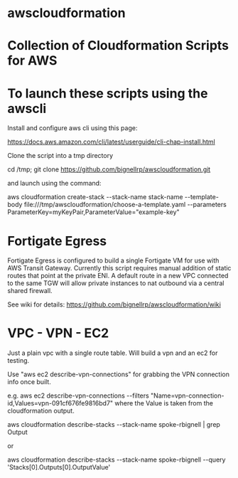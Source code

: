 # awscloudformation
# Collection of Cloudformation Scripts for AWS

# To launch these scripts using the awscli

Install and configure aws cli using this page:

https://docs.aws.amazon.com/cli/latest/userguide/cli-chap-install.html

Clone the script into a tmp directory

cd /tmp; git clone https://github.com/bignellrp/awscloudformation.git
      
and launch using the command:

aws cloudformation create-stack --stack-name stack-name --template-body file:///tmp/awscloudformation/choose-a-template.yaml  --parameters ParameterKey=myKeyPair,ParameterValue="example-key"

# Fortigate Egress

Fortigate Egress is configured to build a single Fortigate VM for use with AWS Transit Gateway.  Currently this script requires manual addition of static routes that point at the private ENI. A default route in a new VPC connected to the same TGW will allow private instances to nat outbound via a central shared firewall.

See wiki for details: https://github.com/bignellrp/awscloudformation/wiki

# VPC - VPN - EC2

Just a plain vpc with a single route table.  Will build a vpn and an ec2 for testing.

Use "aws ec2 describe-vpn-connections" for grabbing the VPN connection info once built.

e.g. aws ec2 describe-vpn-connections --filters "Name=vpn-connection-id,Values=vpn-091cf676fe9816bd7" where the Value is taken from the cloudformation output.

aws cloudformation describe-stacks --stack-name spoke-rbignell | grep Output

or

aws cloudformation describe-stacks --stack-name spoke-rbignell --query 'Stacks[0].Outputs[0].OutputValue'
